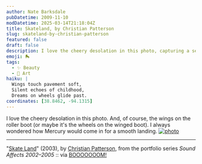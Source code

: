 ```yaml
---
author: Nate Barksdale
pubDatetime: 2009-11-10
modDatetime: 2025-03-14T21:18:04Z
title: Skateland, by Christian Patterson
slug: skateland-by-christian-patterson
featured: false
draft: false
description: I love the cheery desolation in this photo, capturing a sense of whimsy and nostalgia.
emoji: 🛼
tags:
  - ✨ Beauty
  - 🎨 Art
haiku: |
  Wings touch pavement soft,  
  Silent echoes of childhood,  
  Dreams on wheels glide past.
coordinates: [38.8462, -94.1315]
---
```


I love the cheery desolation in this photo. And, of course, the wings on the roller boot (or maybe it's the wheels on the winged boot). I always wondered how Mercury would come in for a smooth landing. [![photo](http://culture-making.com/media/sound_affects_003.jpg)](http://christianpatterson.com/)

---

"[Skate Land](http://web.archive.org/web/20241222205513/https://www.christianpatterson.com/)" (2003), by [Christian Patterson](http://web.archive.org/web/20241222205513/https://www.christianpatterson.com/), from the portfolio series _Sound Affects 2002–2005_ :: via [BOOOOOOOM!](http://www.booooooom.com/2009/11/02/christian-patterson-photographer/)
